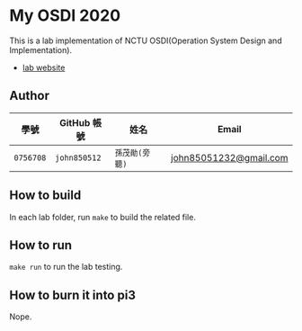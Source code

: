 # My OSDI 2020
This is a lab implementation of NCTU OSDI(Operation System Design and Implementation).
- [lab website](https://grasslab.github.io/osdi/en/index.html)

## Author

| 學號 | GitHub 帳號 | 姓名 | Email |
| --- | ----------- | --- | --- |
|`0756708`| `john850512` | `孫茂勛(旁聽)` | john85051232@gmail.com |

## How to build
In each lab folder, run `make` to build the related file.

## How to run
`make run` to run the lab testing.

## How to burn it into pi3
Nope.

